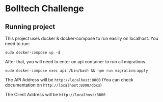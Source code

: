 # Bolltech Challenge

## Running project

This project uses docker & docker-compose to run easilly on localhost. You need to run:


```
sudo docker-compose up -d
```

After that, you will need to enter on api container to run all migrations

```
sudo docker-compose exec api /bin/bash && npm run migration:apply
```

The API Address will be `http://localhost:8000` (You can check documentation on `http://localhost:8000/docs`)

The Client Address will be `http://localhost:3000`